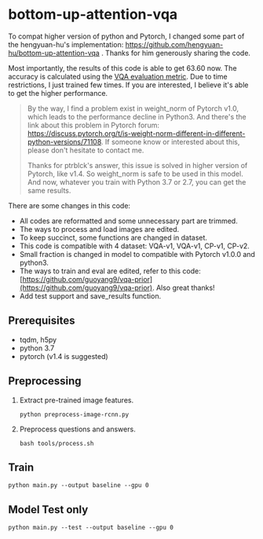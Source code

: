 # bottom-up-attention-vqa
To compat higher version of python and Pytorch, I changed some part of the hengyuan-hu's implementation: https://github.com/hengyuan-hu/bottom-up-attention-vqa
. Thanks for him generously sharing the code. 

Most importantly, the results of this code is able to get 63.60 now. The accuracy is calculated using the [VQA evaluation metric](http://www.visualqa.org/evaluation.html).
Due to time restrictions, I just trained few times. If you are interested, I believe it's able to get the higher performance.

>By the way, I find a problem exist in weight_norm of Pytorch v1.0, which leads to the performance decline in Python3. And there's the link about this problem in Pytorch forum: https://discuss.pytorch.org/t/is-weight-norm-different-in-different-python-versions/71108. 
If someone know or interested about this, please don't hesitate to contact me.
>
>Thanks for ptrblck's answer, this issue is solved in higher version of Pytorch, like v1.4. 
>So weight_norm is safe to be used in this model. And now, whatever you train with Python 3.7 or 2.7, 
>you can get the same results.
>

There are some changes in this code:
 - All codes are reformatted and some unnecessary part are trimmed. 
 - The ways to process and load images are edited.
 - To keep succinct, some functions are changed in dataset.
 - This code is compatible with 4 dataset: VQA-v1, VQA-v1, CP-v1, CP-v2.
 - Small fraction is changed in model to compatible with Pytorch v1.0.0 and python3.
 - The ways to train and eval are edited, refer to this code: [https://github.com/guoyang9/vqa-prior](https://github.com/guoyang9/vqa-prior). Also great thanks!
 - Add test support and save_results function.
 
  Prerequisites
 - 
 - tqdm, h5py
 - python 3.7
 - pytorch (v1.4 is suggested)
 
 
 Preprocessing
 - 
1. Extract pre-trained image features.
    ```
    python preprocess-image-rcnn.py
    ```
2. Preprocess questions and answers.
    ```
    bash tools/process.sh
    ```

 Train
 - 
```
python main.py --output baseline --gpu 0
```

 Model Test only
 - 
 ```
python main.py --test --output baseline --gpu 0
```
